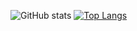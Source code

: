 ![GitHub stats](https://github-readme-stats.vercel.app/api?username=rampantspark&show_icons=true&theme=synthwave&count_private=true)
[![Top Langs](https://github-readme-stats.vercel.app/api/top-langs/?username=rampantspark&theme=synthwave&langs_count=10)](https://github.com/anuraghazra/github-readme-stats)